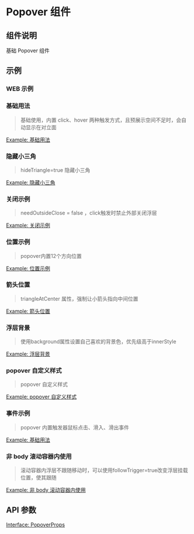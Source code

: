 # Popover 组件

## 组件说明

基础 Popover 组件

## 示例

### WEB 示例

### 基础用法

> 基础使用，内置 click、hover 两种触发方式，且预展示空间不足时，会自动显示在对立面

[Example: 基础用法](./__examples__/web/base.tsx)

### 隐藏小三角

> hideTriangle=true 隐藏小三角

[Example: 隐藏小三角](./__examples__/web/hide.tsx)

### 关闭示例

> needOutsideClose = false ，click触发时禁止外部关闭浮层

[Example: 关闭示例](./__examples__/web/close.tsx)

### 位置示例

> popover内置12个方向位置

[Example: 位置示例](./__examples__/web/position.tsx)

### 箭头位置

> triangleAtCenter 属性，强制让小箭头指向中间位置

[Example: 箭头位置](./__examples__/web/arrow.tsx)

### 浮层背景

> 使用background属性设置自己喜欢的背景色，优先级高于innerStyle

[Example: 浮层背景](./__examples__/web/background.tsx)

### popover 自定义样式

> popover 自定义样式

[Example: popover 自定义样式](./__examples__/web/style.tsx)

### 事件示例

> popover 内置触发器鼠标点击、滑入、滑出事件

[Example: 基础用法](./__examples__/web/event.tsx)

### 非 body 滚动容器内使用

> 滚动容器内浮层不跟随移动时，可以使用followTrigger=true改变浮层挂载位置，使其跟随

[Example: 非 body 滚动容器内使用](./__examples__/web/scroll.tsx)

<!-- ### 小程序示例

[Example: 基础用法](./__examples__/mini/index.tsx) -->

## API 参数

[Interface: PopoverProps](./interface.ts)
